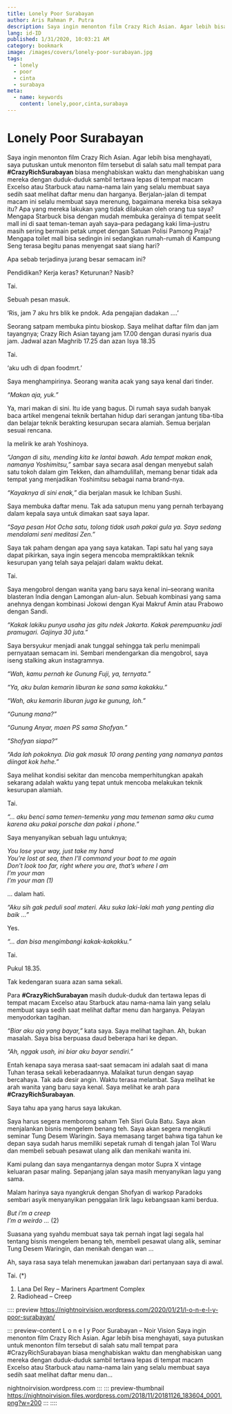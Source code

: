 ```yaml
---
title: Lonely Poor Surabayan
author: Aris Rahman P. Putra
description: Saya ingin menonton film Crazy Rich Asian. Agar lebih bisa menghayati, saya putuskan untuk menonton film tersebut di salah satu mall tempat para CrazyRichSurabayan biasa menghabiskan...
lang: id-ID
published: 1/31/2020, 10:03:21 AM
category: bookmark
image: /images/covers/lonely-poor-surabayan.jpg
tags: 
  - lonely
  - poor
  - cinta
  - surabaya
meta:
  - name: keywords
    content: lonely,poor,cinta,surabaya
---
```

# Lonely Poor Surabayan

<Author name="Aris Rahman P. Putra" avatar="https://cdn.statically.io/img/telegra.ph/f=auto,q=100/file/2fbf52fafc3602298f03f.png" />
<FeaturedImage
  src="/images/covers/lonely-poor-surabayan.jpg"
  author="Fabrizio Verrecchia"
  source="unsplash.com"
  sourceLink="https://unsplash.com/photos/7Ieipcj7lp4" />

Saya ingin menonton film Crazy Rich Asian. Agar lebih bisa menghayati, saya putuskan untuk menonton film tersebut di salah satu mall tempat para **#CrazyRichSurabayan** biasa menghabiskan waktu dan menghabiskan uang mereka dengan duduk-duduk sambil tertawa lepas di tempat macam Excelso atau Starbuck atau nama-nama lain yang selalu membuat saya sedih saat melihat daftar menu dan harganya. Berjalan-jalan di tempat macam ini selalu membuat saya merenung, bagaimana mereka bisa sekaya itu? Apa yang mereka lakukan yang tidak dilakukan oleh orang tua saya? Mengapa Starbuck bisa dengan mudah membuka gerainya di tempat seelit mall ini di saat teman-teman ayah saya–para pedagang kaki lima–justru masih sering bermain petak umpet dengan Satuan Polisi Pamong Praja? Mengapa toilet mall bisa sedingin ini sedangkan rumah-rumah di Kampung Seng terasa begitu panas menyengat saat siang hari?

Apa sebab terjadinya jurang besar semacam ini?

Pendidikan? Kerja keras? Keturunan? Nasib?


Tai.

Sebuah pesan masuk.

‘Ris, jam 7 aku hrs blik ke pndok. Ada pengajian dadakan ….’

Seorang satpam membuka pintu bioskop. Saya melihat daftar film dan jam tayangnya; Crazy Rich Asian tayang jam 17.00 dengan durasi nyaris dua jam. Jadwal azan Maghrib 17.25 dan azan Isya 18.35

Tai.

‘aku udh di dpan foodmrt.’

Saya menghampirinya. Seorang wanita acak yang saya kenal dari tinder.

*“Makan aja, yuk.”*

Ya, mari makan di sini. Itu ide yang bagus. Di rumah saya sudah banyak baca artikel mengenai teknik bertahan hidup dari serangan jantung tiba-tiba dan belajar teknik berakting kesurupan secara alamiah. Semua berjalan sesuai rencana.

Ia melirik ke arah Yoshinoya.

*“Jangan di situ, mending kita ke lantai bawah. Ada tempat makan enak, namanya Yoshimitsu,”* sambar saya secara asal dengan menyebut salah satu tokoh dalam gim Tekken, dan alhamdulillah, memang benar tidak ada tempat yang menjadikan Yoshimitsu sebagai nama brand-nya.

*“Kayaknya di sini enak,”* dia berjalan masuk ke Ichiban Sushi.

Saya membuka daftar menu. Tak ada satupun menu yang pernah terbayang dalam kepala saya untuk dimakan saat saya lapar.

*“Saya pesan Hot Ocha satu, tolong tidak usah pakai gula ya. Saya sedang mendalami seni meditasi Zen.”*

Saya tak paham dengan apa yang saya katakan. Tapi satu hal yang saya dapat pikirkan, saya ingin segera mencoba mempraktikkan teknik kesurupan yang telah saya pelajari dalam waktu dekat.

Tai.

Saya mengobrol dengan wanita yang baru saya kenal ini–seorang wanita blasteran India dengan Lamongan alun-alun. Sebuah kombinasi yang sama anehnya dengan kombinasi Jokowi dengan Kyai Makruf Amin atau Prabowo dengan Sandi.

*“Kakak lakiku punya usaha jas gitu ndek Jakarta. Kakak perempuanku jadi pramugari. Gajinya 30 juta.”*

Saya bersyukur menjadi anak tunggal sehingga tak perlu menimpali pernyataan semacam ini. Sembari mendengarkan dia mengobrol, saya iseng stalking akun instagramnya.

*“Wah, kamu pernah ke Gunung Fuji, ya, ternyata.”*

*“Ya, aku bulan kemarin liburan ke sana sama kakakku.”*

*“Wah, aku kemarin liburan juga ke gunung, loh.”*

*“Gunung mana?”*

*“Gunung Anyar, maen PS sama Shofyan.”*

*“Shofyan siapa?”*

*“Ada lah pokoknya. Dia gak masuk 10 orang penting yang namanya pantas diingat kok hehe.”*

Saya melihat kondisi sekitar dan mencoba memperhitungkan apakah sekarang adalah waktu yang tepat untuk mencoba melakukan teknik kesurupan alamiah.

Tai.

*“… aku benci sama temen-temenku yang mau temenan sama aku cuma karena aku pakai porsche dan pakai i phone.”*

Saya menyanyikan sebuah lagu untuknya;

*You lose your way, just take my hand*  
*You’re lost at sea, then I’ll command your boat to me again*  
*Don’t look too far, right where you are, that’s where I am*  
*I’m your man*  
*I’m your man (1)*  

… dalam hati.

*“Aku sih gak peduli soal materi. Aku suka laki-laki mah yang penting dia baik …”*

Yes.

*“… dan bisa mengimbangi kakak-kakakku.”*

Tai.

Pukul 18.35.

Tak kedengaran suara azan sama sekali.

Para **#CrazyRichSurabayan** masih duduk-duduk dan tertawa lepas di tempat macam Excelso atau Starbuck atau nama-nama lain yang selalu membuat saya sedih saat melihat daftar menu dan harganya. Pelayan menyodorkan tagihan.

*“Biar aku aja yang bayar,”* kata saya. Saya melihat tagihan. Ah, bukan masalah. Saya bisa berpuasa daud beberapa hari ke depan.

*“Ah, nggak usah, ini biar aku bayar sendiri.”*

Entah kenapa saya merasa saat-saat semacam ini adalah saat di mana Tuhan terasa sekali keberadaannya. Malaikat turun dengan sayap bercahaya. Tak ada desir angin. Waktu terasa melambat. Saya melihat ke arah wanita yang baru saya kenal. Saya melihat ke arah para **#CrazyRichSurabayan**.

Saya tahu apa yang harus saya lakukan.

Saya harus segera memborong saham Teh Sisri Gula Batu. Saya akan menjalankan bisnis mengelem benang teh. Saya akan segera mengikuti seminar Tung Desem Waringin. Saya memasang target bahwa tiga tahun ke depan saya sudah harus memiliki sepetak rumah di tengah jalan Tol Waru dan membeli sebuah pesawat ulang alik dan menikahi wanita ini.

Kami pulang dan saya mengantarnya dengan motor Supra X vintage keluaran pasar maling. Sepanjang jalan saya masih menyanyikan lagu yang sama.

Malam harinya saya nyangkruk dengan Shofyan di warkop Paradoks sembari asyik menyanyikan penggalan lirik lagu kebangsaan kami berdua.

*But i’m a creep*  
*I’m a weirdo …* (2)  

Suasana yang syahdu membuat saya tak pernah ingat lagi segala hal tentang bisnis mengelem benang teh, membeli pesawat ulang alik, seminar Tung Desem Waringin, dan menikah dengan wan …

Ah, saya rasa saya telah menemukan jawaban dari pertanyaan saya di awal.

Tai. (*)

1) Lana Del Rey – Mariners Apartment Complex  
2) Radiohead – Creep

:::: preview https://nightnoirvision.wordpress.com/2020/01/21/l-o-n-e-l-y-poor-surabayan/

::: preview-content L o n e l y Poor Surabayan – Noir Vision
Saya ingin menonton film Crazy Rich Asian. Agar lebih bisa menghayati, saya putuskan untuk menonton film tersebut di salah satu mall tempat para #CrazyRichSurabayan biasa menghabiskan waktu dan menghabiskan uang mereka dengan duduk-duduk sambil tertawa lepas di tempat macam Excelso atau Starbuck atau nama-nama lain yang selalu membuat saya sedih saat melihat daftar menu dan…

nightnoirvision.wordpress.com
:::
::: preview-thumbnail https://nightnoirvision.files.wordpress.com/2018/11/20181126_183604_0001.png?w=200
:::
::::
